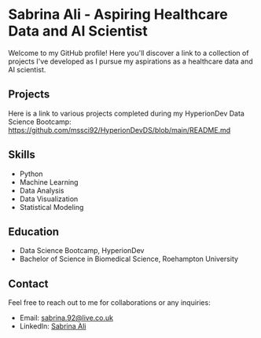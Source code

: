 # Sabrina Ali - Aspiring Healthcare Data and AI Scientist

Welcome to my GitHub profile! Here you'll discover a link to a collection of projects I've developed as I pursue my aspirations as a healthcare data and AI scientist. 

## Projects
Here is a link to various projects completed during my HyperionDev Data Science Bootcamp: https://github.com/mssci92/HyperionDevDS/blob/main/README.md

## Skills

- Python
- Machine Learning
- Data Analysis
- Data Visualization
- Statistical Modeling

## Education

- Data Science Bootcamp, HyperionDev
- Bachelor of Science in Biomedical Science, Roehampton University

## Contact

Feel free to reach out to me for collaborations or any inquiries:
- Email: sabrina.92@live.co.uk
- LinkedIn: [Sabrina Ali](https://www.linkedin.com/in/sabrinaali92/)


